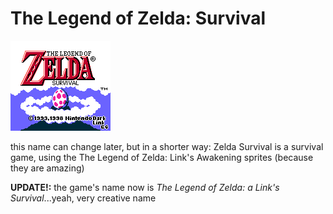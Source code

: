 # The Legend of Zelda: Survival
![NotActualGameFootageLMAO](assets/titlescreen.png)

this name can change later, but in a shorter way:
Zelda Survival is a survival game, using the The Legend of Zelda: Link's Awakening sprites (because they are amazing)

**UPDATE!:** the game's name now is *The Legend of Zelda: a Link's Survival*...yeah, very creative name
